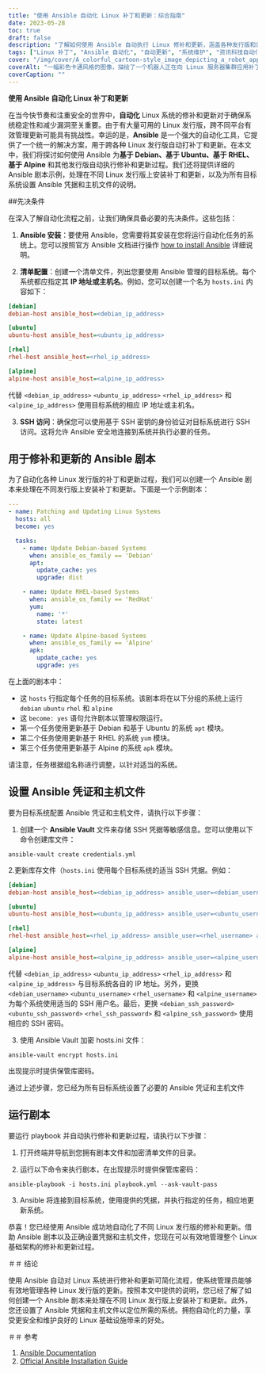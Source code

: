 ```yaml
---
title: "使用 Ansible 自动化 Linux 补丁和更新：综合指南"
date: 2023-05-28
toc: true
draft: false
description: "了解如何使用 Ansible 自动执行 Linux 修补和更新，涵盖各种发行版和设置说明。"
tags: ["Linux 补丁", "Ansible 自动化", "自动更新", "系统维护", "资讯科技自动化", "补丁管理", "Linux 安全", "德比安", "Ubuntu", "RHEL", "高山", "系统稳定性", "漏洞缓解", "IT基础设施", "自动化工具", "Ansible 剧本", "主机配置", "软件更新", "安全合规", "资讯科技营运", "Linux 更新", "Ubuntu", "德比安", "中央操作系统", "RHEL", "离线更新", "本地存储库", "缓存", "服务器设置", "客户端设置", "镜像", "debmirror", "创建仓库", "apt-缓存-ng", "yumcron", "Linux 系统更新", "离线包更新", "离线软件更新", "本地包存储库", "本地包缓存", "离线 Linux 更新", "处理离线更新", "离线更新方法", "离线系统维护", "Linux 服务器更新", "Linux 客户端更新", "离线软件管理", "离线包管理", "更新策略", "Linux 安全更新"]
cover: "/img/cover/A_colorful_cartoon-style_image_depicting_a_robot_applying_patches.png"
coverAlt: "一幅彩色卡通风格的图像，描绘了一个机器人正在向 Linux 服务器集群应用补丁。"
coverCaption: ""
---
```


**使用 Ansible 自动化 Linux 补丁和更新**

在当今快节奏和注重安全的世界中，**自动化** Linux 系统的修补和更新对于确保系统稳定性和减少漏洞至关重要。由于有大量可用的 Linux 发行版，跨不同平台有效管理更新可能具有挑战性。幸运的是，**Ansible** 是一个强大的自动化工具，它提供了一个统一的解决方案，用于跨各种 Linux 发行版自动打补丁和更新。在本文中，我们将探讨如何使用 Ansible 为**基于 Debian、基于 Ubuntu、基于 RHEL、基于 Alpine** 和其他发行版自动执行修补和更新过程。我们还将提供详细的 Ansible 剧本示例，处理在不同 Linux 发行版上安装补丁和更新，以及为所有目标系统设置 Ansible 凭据和主机文件的说明。

##先决条件

在深入了解自动化流程之前，让我们确保具备必要的先决条件。这些包括：

1. **Ansible 安装**：要使用 Ansible，您需要将其安装在您将运行自动化任务的系统上。您可以按照官方 Ansible 文档进行操作 [how to install Ansible](https://docs.ansible.com/ansible/latest/installation_guide/index.html) 详细说明。

2. **清单配置**：创建一个清单文件，列出您要使用 Ansible 管理的目标系统。每个系统都应指定其 **IP 地址或主机名**。例如，您可以创建一个名为 `hosts.ini` 内容如下：

```ini
[debian]
debian-host ansible_host=<debian_ip_address>

[ubuntu]
ubuntu-host ansible_host=<ubuntu_ip_address>

[rhel]
rhel-host ansible_host=<rhel_ip_address>

[alpine]
alpine-host ansible_host=<alpine_ip_address>
```

代替 `<debian_ip_address>` `<ubuntu_ip_address>` `<rhel_ip_address>` 和 `<alpine_ip_address>` 使用目标系统的相应 IP 地址或主机名。

3. **SSH 访问**：确保您可以使用基于 SSH 密钥的身份验证对目标系统进行 SSH 访问。这将允许 Ansible 安全地连接到系统并执行必要的任务。

## 用于修补和更新的 Ansible 剧本

为了自动化各种 Linux 发行版的补丁和更新过程，我们可以创建一个 Ansible 剧本来处理在不同发行版上安装补丁和更新。下面是一个示例剧本：

```yaml
---
- name: Patching and Updating Linux Systems
  hosts: all
  become: yes

  tasks:
    - name: Update Debian-based Systems
      when: ansible_os_family == 'Debian'
      apt:
        update_cache: yes
        upgrade: dist

    - name: Update RHEL-based Systems
      when: ansible_os_family == 'RedHat'
      yum:
        name: '*'
        state: latest

    - name: Update Alpine-based Systems
      when: ansible_os_family == 'Alpine'
      apk:
        update_cache: yes
        upgrade: yes
```

在上面的剧本中：

- 这 `hosts` 行指定每个任务的目标系统。该剧本将在以下分组的系统上运行 `debian` `ubuntu` `rhel` 和 `alpine`
- 这 `become: yes` 语句允许剧本以管理权限运行。
- 第一个任务使用更新基于 Debian 和基于 Ubuntu 的系统 `apt` 模块。
- 第二个任务使用更新基于 RHEL 的系统 `yum` 模块。
- 第三个任务使用更新基于 Alpine 的系统 `apk` 模块。

请注意，任务根据组名称进行调整，以针对适当的系统。

## 设置 Ansible 凭证和主机文件

要为目标系统配置 Ansible 凭证和主机文件，请执行以下步骤：

1. 创建一个 **Ansible Vault** 文件来存储 SSH 凭据等敏感信息。您可以使用以下命令创建库文件：
```shell
ansible-vault create credentials.yml
```
2.更新库存文件（`hosts.ini` 使用每个目标系统的适当 SSH 凭据。例如：
```ini
[debian]
debian-host ansible_host=<debian_ip_address> ansible_user=<debian_username> ansible_ssh_pass=<debian_ssh_password>

[ubuntu]
ubuntu-host ansible_host=<ubuntu_ip_address> ansible_user=<ubuntu_username> ansible_ssh_pass=<ubuntu_ssh_password>

[rhel]
rhel-host ansible_host=<rhel_ip_address> ansible_user=<rhel_username> ansible_ssh_pass=<rhel_ssh_password>

[alpine]
alpine-host ansible_host=<alpine_ip_address> ansible_user=<alpine_username> ansible_ssh_pass=<alpine_ssh_password>
```

代替 `<debian_ip_address>` `<ubuntu_ip_address>` `<rhel_ip_address>` 和 `<alpine_ip_address>` 与目标系统各自的 IP 地址。另外，更换 `<debian_username>` `<ubuntu_username>` `<rhel_username>` 和 `<alpine_username>` 为每个系统使用适当的 SSH 用户名。最后，更换 `<debian_ssh_password>` `<ubuntu_ssh_password>` `<rhel_ssh_password>` 和 `<alpine_ssh_password>` 使用相应的 SSH 密码。

3. 使用 Ansible Vault 加密 hosts.ini 文件：
   
```shell
ansible-vault encrypt hosts.ini
```

出现提示时提供保管库密码。

通过上述步骤，您已经为所有目标系统设置了必要的 Ansible 凭证和主机文件

## 运行剧本
要运行 playbook 并自动执行修补和更新过程，请执行以下步骤：

1. 打开终端并导航到您拥有剧本文件和加密清单文件的目录。

2. 运行以下命令来执行剧本，在出现提示时提供保管库密码：

```shell
ansible-playbook -i hosts.ini playbook.yml --ask-vault-pass
```

3. Ansible 将连接到目标系统，使用提供的凭据，并执行指定的任务，相应地更新系统。

恭喜！您已经使用 Ansible 成功地自动化了不同 Linux 发行版的修补和更新。借助 Ansible 剧本以及正确设置凭据和主机文件，您现在可以有效地管理整个 Linux 基础架构的修补和更新过程。

＃＃ 结论

使用 Ansible 自动对 Linux 系统进行修补和更新可简化流程，使系统管理员能够有效地管理各种 Linux 发行版的更新。按照本文中提供的说明，您已经了解了如何创建一个 Ansible 剧本来处理在不同 Linux 发行版上安装补丁和更新。此外，您还设置了 Ansible 凭据和主机文件以定位所需的系统。拥抱自动化的力量，享受更安全和维护良好的 Linux 基础设施带来的好处。

＃＃ 参考

1. [Ansible Documentation](https://docs.ansible.com/)
2. [Official Ansible Installation Guide](https://docs.ansible.com/ansible/latest/installation_guide/index.html)
